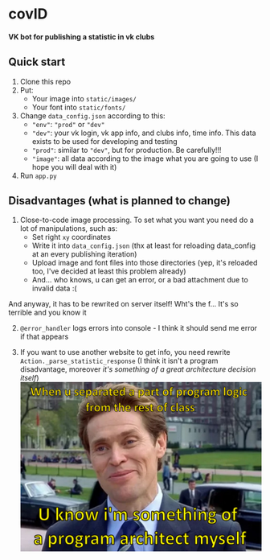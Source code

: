 # covID
#### VK bot for publishing a statistic in vk clubs




## Quick start
1. Clone this repo
2. Put:
    * Your image into `static/images/` 
    * Your font into `static/fonts/`
3. Change `data_config.json` according to this:
    * `"env"`: `"prod"` or `"dev"`
    * `"dev"`: your vk login, vk app info, and clubs info, time info. This data exists to be used for developing and testing
    * `"prod"`: similar to `"dev"`, but for production. Be carefully!!!
    * `"image"`: all data according to the image what you are going to use (I hope you will deal with it)
4. Run `app.py`

## Disadvantages (what is planned to change)
1. Close-to-code image processing. To set what you want you need do a lot of manipulations, such as:
    * Set right `xy` coordinates
    * Write it into `data_config.json` (thx at least for reloading data_config at an every publishing iteration)
    * Upload image and font files into those directories (yep, it's reloaded too, I've decided at least this problem already)
    * And... who knows, u can get an error, or a bad attachment due to invalid data :(

And anyway, it has to be rewrited on server itself! Wht's the f... It's so terrible and you know it

2. `@error_handler` logs errors into console - I think it should send me error if that appears

3. If you want to use another website to get info, you need rewrite `Action._parse_statistic_response` (I think it isn't a program disadvantage, moreover *it's something of a great architecture decision itself*)
![](delete_me_after_reading_readme/image.jpg)
